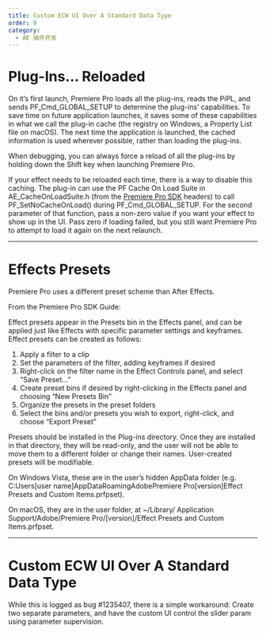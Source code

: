```yaml
---
title: Custom ECW UI Over A Standard Data Type
order: 9
category:
  - AE 插件开发
---
```


# Plug-Ins… Reloaded

On it’s first launch, Premiere Pro loads all the plug-ins, reads the PiPL, and sends PF_Cmd_GLOBAL_SETUP to determine the plug-ins’ capabilities. To save time on future application launches, it saves some of these capabilities in what we call the plug-in cache (the registry on Windows, a Property List file on macOS). The next time the application is launched, the cached information is used wherever possible, rather than loading the plug-ins.

When debugging, you can always force a reload of all the plug-ins by holding down the Shift key when launching Premiere Pro.

If your effect needs to be reloaded each time, there is a way to disable this caching. The plug-in can use the PF Cache On Load Suite in AE_CacheOnLoadSuite.h (from the [Premiere Pro SDK](http://ppro-plugin-sdk.aenhancers.com/) headers) to call PF_SetNoCacheOnLoad() during PF_Cmd_GLOBAL_SETUP. For the second parameter of that function, pass a non-zero value if you want your effect to show up in the UI. Pass zero if loading failed, but you still want Premiere Pro to attempt to load it again on the next relaunch.

---

# Effects Presets

Premiere Pro uses a different preset scheme than After Effects.

From the Premiere Pro SDK Guide:

Effect presets appear in the Presets bin in the Effects panel, and can be applied just like Effects with specific parameter settings and keyframes. Effect presets can be created as follows:

1. Apply a filter to a clip
2. Set the parameters of the filter, adding keyframes if desired
3. Right-click on the filter name in the Effect Controls panel, and select “Save Preset…”
4. Create preset bins if desired by right-clicking in the Effects panel and choosing “New Presets Bin”
5. Organize the presets in the preset folders
6. Select the bins and/or presets you wish to export, right-click, and choose “Export Preset”

Presets should be installed in the Plug-ins directory. Once they are installed in that directory, they will be read-only, and the user will not be able to move them to a different folder or change their names. User-created presets will be modifiable.

On Windows Vista, these are in the user’s hidden AppData folder (e.g. C:Users[user name]AppDataRoamingAdobePremiere Pro[version]Effect Presets and Custom Items.prfpset).

On macOS, they are in the user folder, at ~/Library/ Application Support/Adobe/Premiere Pro/[version]/Effect Presets and Custom Items.prfpset.

---

# Custom ECW UI Over A Standard Data Type

While this is logged as bug #1235407, there is a simple workaround: Create two separate parameters, and have the custom UI control the slider param using parameter supervision.
